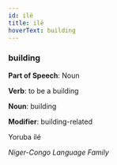 ```yaml
---
id: ilë
title: ilë
hoverText: building
---
```


### building

**Part of Speech**: Noun

**Verb**: to be a building

**Noun**: building

**Modifier**: building-related

Yoruba ilé  

*Niger-Congo Language Family*
